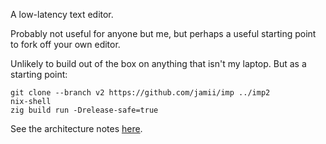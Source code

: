 A low-latency text editor.

Probably not useful for anyone but me, but perhaps a useful starting point to fork off your own editor.

Unlikely to build out of the box on anything that isn't my laptop. But as a starting point:

```
git clone --branch v2 https://github.com/jamii/imp ../imp2
nix-shell
zig build run -Drelease-safe=true
```

See the architecture notes [here](https://scattered-thoughts.net/#focus).
